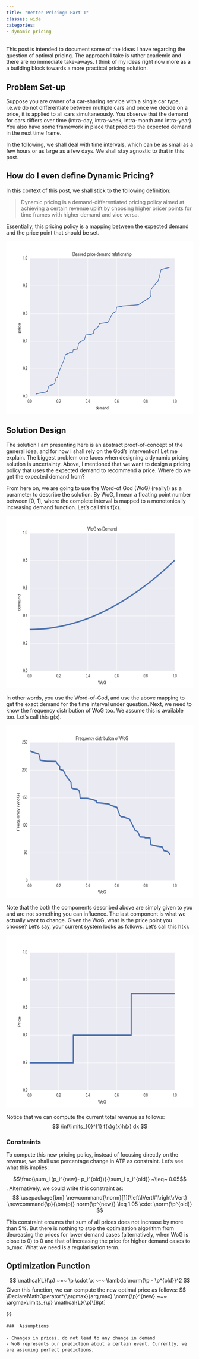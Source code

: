```yaml
---
title: "Better Pricing: Part 1"
classes: wide
categories:
- dynamic pricing
---
```


<!-- 1. Motivate the problem.
2. Introduce the building blocks
3. Describe your solution strategy. -->

This post is intended to document some of the ideas I have regarding the question of optimal pricing. The approach I take is rather academic and there are no immediate take-aways. I think of my ideas right now more as a a building block towards a more practical pricing solution.

## Problem Set-up

Suppose you are owner of a car-sharing service with a single car type, i.e.we do not differentiate between multiple cars and once we decide on a price, it is applied to all cars simultaneously. You observe that the demand for cars differs over time (intra-day, intra-week, intra-month and intra-year). You also have some framework in place that predicts the expected demand in the next time frame.

In the following, we shall deal with time intervals, which can be as small as a few hours or as large as a few days. We shall stay agnostic to that in this post.

## How do I even define Dynamic Pricing?

In this context of this post, we shall stick to the following definition:

> Dynamic pricing is a demand-differentiated pricing policy aimed at achieving a certain revenue uplift by choosing higher pricer points for time frames with higher demand and vice versa.

Essentially, this pricing policy is a mapping between the expected demand and the price point that should be set.

<img class="  wp-image-165 aligncenter" src="/assets/images/better_pricing1/ideal_price_vs_dmd.png" alt="poly" width="586" height="463" />

## Solution Design

The solution I am presenting here is an abstract proof-of-concept of the general idea, and for now I shall rely on the God’s intervention! Let me explain. The biggest problem one faces when designing a dynamic pricing solution is uncertainty. Above, I mentioned that we want to design a pricing policy that uses the expected demand to recommend a price.  Where do we get the expected demand from?

From here on, we are going to use the Word-of God (WoG) (really!) as a parameter to describe  the solution. By WoG, I mean a floating point number between [0, 1], where the complete interval is mapped to a monotonically increasing demand function. Let’s call this f(x).

<img class="  wp-image-165 aligncenter" src="/assets/images/better_pricing1/Wog_vs_dmd.png" alt="poly" width="586" height="463" />

In other words, you use the Word-of-God, and use the above mapping to get the exact demand for the time interval under question. Next, we need to know the frequency distribution of WoG too. We assume this is available too. Let’s call this g(x).

<img class="  wp-image-165 aligncenter" src="/assets/images/better_pricing1/freq_dist.png" alt="poly" width="586" height="463" />

Note that the both the components described above are simply given to you and are not something you can influence. The last component is what we actually want to change. Given the WoG, what is the price point you choose? Let’s say, your current system looks as follows. Let’s call this h(x).

<img class="  wp-image-165 aligncenter" src="/assets/images/better_pricing1/unoptimized_price_policy.png" alt="poly" width="586" height="463" />

Notice that we can compute the current total revenue as follows:
$$ \int\limits_{0}^{1} f(x)g(x)h(x) dx $$

### Constraints

To compute this new pricing policy, instead of focusing directly on the revenue, we shall use percentage change in ATP as constraint. Let’s see what this implies:

$$\frac{\sum_i (p_i^{new}- p_i^{old})}{\sum_i p_i^{old}} ~\leq~ 0.05$$. Alternatively, we could write this constraint as:
$$
\usepackage{bm}
\newcommand{\norm}[1]{\left\lVert#1\right\rVert}
\newcommand{\p}{\bm{p}}
norm{\p^{new}} \leq 1.05 \cdot \norm{\p^{old}}
$$

This constraint ensures that sum of all prices does not increase by more than 5%. But there is nothing to stop the optimization algorithm from decreasing the prices for lower demand cases (alternatively, when WoG is close to 0) to 0 and that of increasing the price for higher demand cases to p_max. What we need is a regularisation term.

## Optimization Function
$$
\mathcal{L}(\p) ~=~ \p \cdot \x ~-~ \lambda \norm{\p - \p^{old}}^2
$$
Given this function, we can compute the new optimal price as follows:
$$
\DeclareMathOperator*{\argmax}{arg\,max}
\norm{\p}^{new} ~=~ \argmax\limits_{\p} \mathcal{L}(\p)\\[8pt]
~~~~s.t.~~ \norm{\p^{new}} ~\leq~ 1.05 \cdot \norm{\p^{old}}
$$

###  Assumptions

- Changes in prices, do not lead to any change in demand
- WoG represents our prediction about a certain event. Currently, we are assuming perfect predictions.